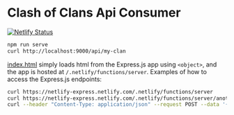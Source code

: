 # Clash of Clans Api Consumer

[![Netlify Status](https://api.netlify.com/api/v1/badges/89cb3b8c-32cb-421e-b09b-c8d1b0e6a899/deploy-status)](https://app.netlify.com/sites/coc-api-consumer/deploys)



````sh
npm run serve
curl http://localhost:9000/api/my-clan
````



[index.html](index.html) simply loads html from the Express.js app using
`<object>`, and the app is hosted at `/.netlify/functions/server`. Examples of
how to access the Express.js endpoints:

```sh
curl https://netlify-express.netlify.com/.netlify/functions/server
curl https://netlify-express.netlify.com/.netlify/functions/server/another
curl --header "Content-Type: application/json" --request POST --data '{"json":"POST"}' https://netlify-express.netlify.com/.netlify/functions/server
```

